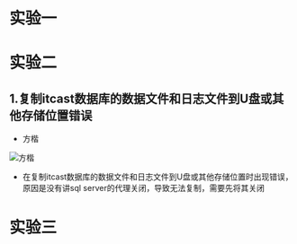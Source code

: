# 实验一


# 实验二
## 1.复制itcast数据库的数据文件和日志文件到U盘或其他存储位置错误
- 方楷

![方楷](https://github.com/kaifeifk/Error/blob/master/images/sqlwenjian.png)

- 在复制itcast数据库的数据文件和日志文件到U盘或其他存储位置时出现错误，原因是没有讲sql server的代理关闭，导致无法复制，需要先将其关闭



# 实验三
